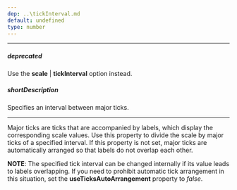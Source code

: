 ```yaml
---
dep: ..\tickInterval.md
default: undefined
type: number
---
```

---
##### deprecated
Use the **scale** | **tickInterval** option instead.

##### shortDescription
Specifies an interval between major ticks.

---
<p>Major ticks are ticks that are accompanied by labels, which display the corresponding scale values. Use this property to divide the scale by major ticks of a specified interval. If this property is not set, major ticks are automatically arranged so that labels do not overlap each other.<br/>

<b>NOTE</b>: The specified tick interval can be changed internally if its value leads to labels overlapping. If you need to prohibit automatic tick arrangement in this situation, set the <b>useTicksAutoArrangement</b> property to <i>false</i>.</p>